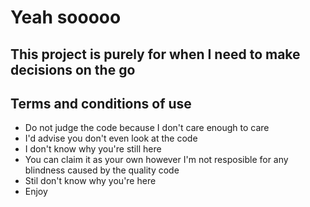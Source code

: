 # Yeah sooooo

## This project is purely for when I need to make decisions on the go


## **Terms and conditions of use**

* Do not judge the code because I don't care enough to care
* I'd advise you don't even look at the code
* I don't know why you're still here
* You can claim it as your own however I'm not resposible for any blindness caused by the quality code
* Stil don't know why you're here
* Enjoy

